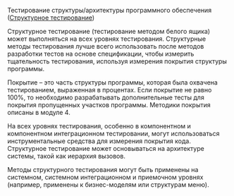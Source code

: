Тестирование структуры/архитектуры программного обеспечения
([Структурное тестирование](<../Определения/Структурное%20тестирование.md>))

Структурное тестирование (тестирование методом белого ящика) может выполняться на всех уровнях тестирования. Структурные методы тестирования лучше всего использовать после методов разработки тестов на основе спецификации, чтобы измерить тщательность тестирования, используя измерения покрытия структуры программы.

Покрытие – это часть структуры программы, которая была охвачена тестированием, выраженная в процентах. Если покрытие не равно 100%, то необходимо разрабатывать дополнительные тесты для покрытия пропущенных участков программы. Методики покрытия описаны в модуле 4.

На всех уровнях тестирования, особенно в компонентном и компонентном интеграционном тестировании, могут использоваться инструментальные средства для измерения покрытия кода. Структурное тестирование может основываться на архитектуре системы, такой как иерархия вызовов.

Методы структурного тестирования могут быть применены на системном,
системном интеграционном и приемочном уровнях (например, применены к
бизнес-моделям или структурам меню).
